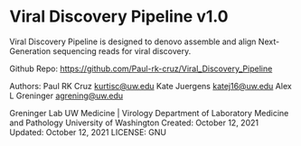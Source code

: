 # Viral Discovery Pipeline v1.0
Viral Discovery Pipeline is designed to denovo assemble and align Next-Generation sequencing reads for viral discovery.

Github Repo: https://github.com/Paul-rk-cruz/Viral_Discovery_Pipeline
 
Authors:
 Paul RK Cruz <kurtisc@uw.edu>
 Kate Juergens <katej16@uw.edu>
 Alex L Greninger <agrening@uw.edu>

Greninger Lab
UW Medicine | Virology
Department of Laboratory Medicine and Pathology
University of Washington
Created: October 12, 2021
Updated: October 12, 2021
LICENSE: GNU